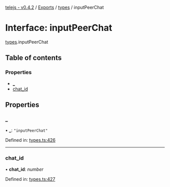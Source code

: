 [telejs - v0.4.2](../README.md) / [Exports](../modules.md) / [types](../modules/types.md) / inputPeerChat

# Interface: inputPeerChat

[types](../modules/types.md).inputPeerChat

## Table of contents

### Properties

- [\_](types.inputpeerchat.md#_)
- [chat\_id](types.inputpeerchat.md#chat_id)

## Properties

### \_

• **\_**: ``"inputPeerChat"``

Defined in: [types.ts:426](https://github.com/telejs/telejs/blob/64a8dcf/src/types.ts#L426)

___

### chat\_id

• **chat\_id**: *number*

Defined in: [types.ts:427](https://github.com/telejs/telejs/blob/64a8dcf/src/types.ts#L427)
